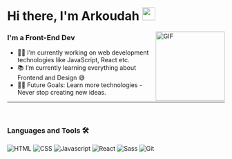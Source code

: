 # Hi there, I'm Arkoudah <img width="30px" src="https://media.tenor.com/images/3b388fe03da271d2674faf85eb7c3fcd/tenor.gif" />

<img align="right" alt="GIF" height="160px" src="https://i.giphy.com/media/v1.Y2lkPTc5MGI3NjExeXJzdzczMHFiOGd2dTY3c3dvbHU1cHVjYzczeHQxYTJncm1uc3Z6YSZlcD12MV9pbnRlcm5hbF9naWZfYnlfaWQmY3Q9Zw/WtUY8PVRXBZ7tqsKwj/giphy.gif" />

### I'm a Front-End Dev

- 👨‍💻 I’m currently working on web development technologies like JavaScript, React etc.
- 📚 I’m currently learning everything about Frontend and Design 😅
- 💪🏼 Future Goals: Learn more technologies - Never stop creating new ideas.

---
<br />

### Languages and Tools 🛠 
![HTML](https://img.shields.io/badge/-HTML-000?style=for-the-badge&logo=HTML5&labelColor=fbfbfb&logoColor=000)
![CSS](https://img.shields.io/badge/-CSS-000?style=for-the-badge&logo=CSS3&labelColor=fbfbfb&logoColor=000)
![Javascript](https://img.shields.io/badge/-Javascript-000?style=for-the-badge&logo=javascript&labelColor=fbfbfb&logoColor=000)
![React](https://img.shields.io/badge/-React-000?style=for-the-badge&logo=react&labelColor=fbfbfb&logoColor=000)
![Sass](https://img.shields.io/badge/-Sass-000?style=for-the-badge&logo=Sass&labelColor=fbfbfb&logoColor=000)
![Git](https://img.shields.io/badge/-Git-000?style=for-the-badge&logo=Git&labelColor=fbfbfb&logoColor=000)
